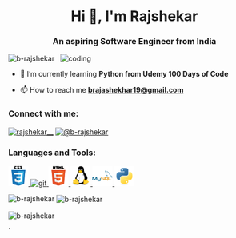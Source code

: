 <h1 align="center">Hi 👋, I'm Rajshekar</h1>
<h3 align="center">An aspiring Software Engineer from India</h3>

<img align="right" alt="coding" width="400" src="https://media1.tenor.com/m/vsPomXV3SkoAAAAC/coffee-computer.gif">

<p align="left"> <img src="https://komarev.com/ghpvc/?username=b-rajshekar&label=Profile%20views&color=0e75b6&style=flat" alt="b-rajshekar" /> </p>

- 🌱 I’m currently learning **Python from Udemy 100 Days of Code**

- 📫 How to reach me **brajashekhar19@gmail.com**

<h3 align="left">Connect with me:</h3>
<p align="left">
<a href="https://instagram.com/rajshekar__" target="blank"><img align="center" src="https://raw.githubusercontent.com/rahuldkjain/github-profile-readme-generator/master/src/images/icons/Social/instagram.svg" alt="rajshekar__" height="30" width="40" /></a>
<a href="https://youtube.com/@b-rajshekar?si=tr-9PCkkHutLl9t0" target="blank"><img align="center" src="https://raw.githubusercontent.com/rahuldkjain/github-profile-readme-generator/master/src/images/icons/Social/youtube.svg" alt="@b-rajshekar" height="30" width="40" /></a>
</p>

<h3 align="left">Languages and Tools:</h3>
<p align="left"> <a href="https://www.w3schools.com/css/" target="_blank" rel="noreferrer"> <img src="https://raw.githubusercontent.com/devicons/devicon/master/icons/css3/css3-original-wordmark.svg" alt="css3" width="40" height="40"/> </a> <a href="https://git-scm.com/" target="_blank" rel="noreferrer"> <img src="https://www.vectorlogo.zone/logos/git-scm/git-scm-icon.svg" alt="git" width="40" height="40"/> </a> <a href="https://www.w3.org/html/" target="_blank" rel="noreferrer"> <img src="https://raw.githubusercontent.com/devicons/devicon/master/icons/html5/html5-original-wordmark.svg" alt="html5" width="40" height="40"/> </a> <a href="https://www.linux.org/" target="_blank" rel="noreferrer"> <img src="https://raw.githubusercontent.com/devicons/devicon/master/icons/linux/linux-original.svg" alt="linux" width="40" height="40"/> </a> <a href="https://www.mysql.com/" target="_blank" rel="noreferrer"> <img src="https://raw.githubusercontent.com/devicons/devicon/master/icons/mysql/mysql-original-wordmark.svg" alt="mysql" width="40" height="40"/> </a> <a href="https://www.python.org" target="_blank" rel="noreferrer"> <img src="https://raw.githubusercontent.com/devicons/devicon/master/icons/python/python-original.svg" alt="python" width="40" height="40"/> </a> </p>

<p><img align="left" src="https://github-readme-stats.vercel.app/api/top-langs?username=b-rajshekar&show_icons=true&locale=en&layout=compact" alt="b-rajshekar" /></p>

<p>&nbsp;<img align="center" src="https://github-readme-stats.vercel.app/api?username=b-rajshekar&show_icons=true&locale=en" alt="b-rajshekar" /></p>

<p><img align="center" src="https://github-readme-streak-stats.herokuapp.com/?user=b-rajshekar&" alt="b-rajshekar" /></p>`
